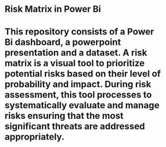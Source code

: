 # Risk Matrix in Power Bi
# This repository consists of a Power Bi dashboard, a powerpoint presentation and a dataset. A risk matrix is a visual tool to prioritize potential risks based on their level of probability and impact. During risk assessment, this tool processes to systematically evaluate and manage risks ensuring that the most significant threats are addressed appropriately. 
